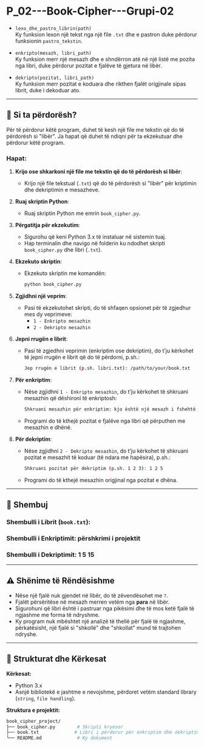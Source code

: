 # P_02---Book-Cipher---Grupi-02

- `lexo_dhe_pastro_librin(path)`  
  Ky funksion lexon një tekst nga një file `.txt` dhe e pastron duke përdorur funksionin `pastro_tekstin`.

- `enkripto(mesazh, libri_path)`  
  Ky funksion merr një mesazh dhe e shndërron atë në një listë me pozita nga libri, duke përdorur pozitat e fjalëve të gjetura në libër.

- `dekripto(pozitat, libri_path)`  
  Ky funksion merr pozitat e koduara dhe rikthen fjalët origjinale sipas librit, duke i dekoduar ato.

---

## 🔧 Si ta përdorësh?

Për të përdorur këtë program, duhet të kesh një file me tekstin që do të përdorësh si "libër". Ja hapat që duhet të ndiqni për ta ekzekutuar dhe përdorur këtë program.

### Hapat:

1. **Krijo ose shkarkoni një file me tekstin që do të përdorësh si libër**:
   - Krijo një file tekstual (`.txt`) që do të përdorësh si "libër" për kriptimin dhe dekriptimin e mesazheve.
   
2. **Ruaj skriptin Python**:
   - Ruaj skriptin Python me emrin `book_cipher.py`.

3. **Përgatitja për ekzekutim**:
   - Sigurohu që keni Python 3.x të instaluar në sistemin tuaj.
   - Hap terminalin dhe navigo në folderin ku ndodhet skripti `book_cipher.py` dhe libri (`.txt`).
4. **Ekzekuto skriptin**:
   - Ekzekuto skriptin me komandën:
     ```bash
     python book_cipher.py
     ```

5. **Zgjidhni një veprim**:
   - Pasi të ekzekutohet skripti, do të shfaqen opsionet për të zgjedhur mes dy veprimeve:
     - `1 - Enkripto mesazhin`
     - `2 - Dekripto mesazhin`

6. **Jepni rrugën e librit**:
   - Pasi të zgjedhni veprimin (enkriptim ose dekriptim), do t’ju kërkohet të jepni rrugën e librit që do të përdorni, p.sh.:
     ```bash
     Jep rrugën e librit (p.sh. libri.txt): /path/to/your/book.txt
     ```

7. **Për enkriptim**:
   - Nëse zgjidhni `1 - Enkripto mesazhin`, do t’ju kërkohet të shkruani mesazhin që dëshironi të enkriptosh:
     ```bash
     Shkruani mesazhin për enkriptim: kjo është një mesazh i fshehtë
     ```
   - Programi do të kthejë pozitat e fjalëve nga libri që përputhen me mesazhin e dhënë.














8. **Për dekriptim**:
    - Nëse zgjidhni `2 - Dekripto mesazhin`, do t’ju kërkohet të shkruani pozitat e mesazhit të koduar (të ndara me hapësira), p.sh.:
      ```bash
      Shkruani pozitat për dekriptim (p.sh. 1 2 3): 1 2 5
      ```
    - Programi do të kthejë mesazhin origjinal nga pozitat e dhëna.

---

## 📝 Shembuj

### Shembulli i Librit (`book.txt`):

### Shembulli i Enkriptimit: përshkrimi i projektit

### Shembulli i Dekriptimit: 1 5 15

---

## ⚠️ Shënime të Rëndësishme

- Nëse një fjalë nuk gjendet në libër, do të zëvendësohet me `?`.
- Fjalët përsëritëse në mesazh merren vetëm nga **para** në libër.
- Sigurohuni që libri është i pastruar nga pikësimi dhe të mos ketë fjalë të ngjashme me forma të ndryshme.
- Ky program nuk mbështet një analizë të thellë për fjalë të ngjashme, përkatësisht, një fjalë si "shkollë" dhe "shkollat" mund të trajtohen ndryshe.

---

## 📁 Strukturat dhe Kërkesat

**Kërkesat:**
- Python 3.x
- Asnjë bibliotekë e jashtme e nevojshme, përdoret vetëm standard library (`string`, `file handling`).

**Struktura e projektit:**

```bash
book_cipher_project/
├── book_cipher.py        # Skripti kryesor
├── book.txt             # Libri i përdorur për enkriptim dhe dekriptim
└── README.md             # Ky dokument

